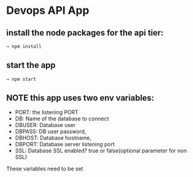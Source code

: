 # Devops API App

## install the node packages for the api tier:

```sh
→ npm install
```

## start the app

```sh
→ npm start
```

## NOTE this app uses two env variables:

- PORT: the listening PORT
- DB: Name of the database to connect
- DBUSER: Database user
- DBPASS: DB user password,
- DBHOST: Database hostname,
- DBPORT: Database server listening port
- SSL: Database SSL enabled? true or false(optional parameter for non SSL)

These variables need to be set

